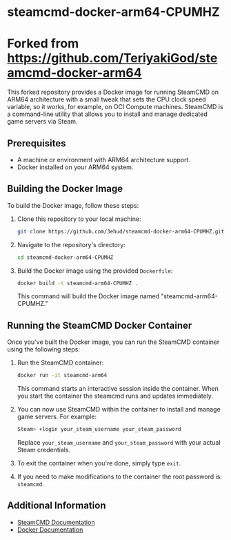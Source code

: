 # steamcmd-docker-arm64-CPUMHZ
# Forked from https://github.com/TeriyakiGod/steamcmd-docker-arm64

This forked repository provides a Docker image for running SteamCMD on ARM64 architecture with a small tweak that sets the CPU clock speed variable, so it works, for example, on OCI Compute machines. SteamCMD is a command-line utility that allows you to install and manage dedicated game servers via Steam.

## Prerequisites

- A machine or environment with ARM64 architecture support.
- Docker installed on your ARM64 system.

## Building the Docker Image

To build the Docker image, follow these steps:

1. Clone this repository to your local machine:

   ```bash
   git clone https://github.com/3ehud/steamcmd-docker-arm64-CPUMHZ.git
   ```

2. Navigate to the repository's directory:

   ```bash
   cd steamcmd-docker-arm64-CPUMHZ
   ```

3. Build the Docker image using the provided `Dockerfile`:

   ```bash
   docker build -t steamcmd-arm64-CPUMHZ .
   ```

   This command will build the Docker image named "steamcmd-arm64-CPUMHZ."

## Running the SteamCMD Docker Container

Once you've built the Docker image, you can run the SteamCMD container using the following steps:

1. Run the SteamCMD container:

   ```bash
   docker run -it steamcmd-arm64
   ```

   This command starts an interactive session inside the container.
   When you start the container the steamcmd runs and updates immediately.

3. You can now use SteamCMD within the container to install and manage game servers. For example:

   ```bash
   Steam> +login your_steam_username your_steam_password
   ```

   Replace `your_steam_username` and `your_steam_password` with your actual Steam credentials.

4. To exit the container when you're done, simply type `exit`.

5. If you need to make modifications to the container the root password is: `steamcmd`.

## Additional Information

- [SteamCMD Documentation](https://developer.valvesoftware.com/wiki/SteamCMD)
- [Docker Documentation](https://docs.docker.com/)
